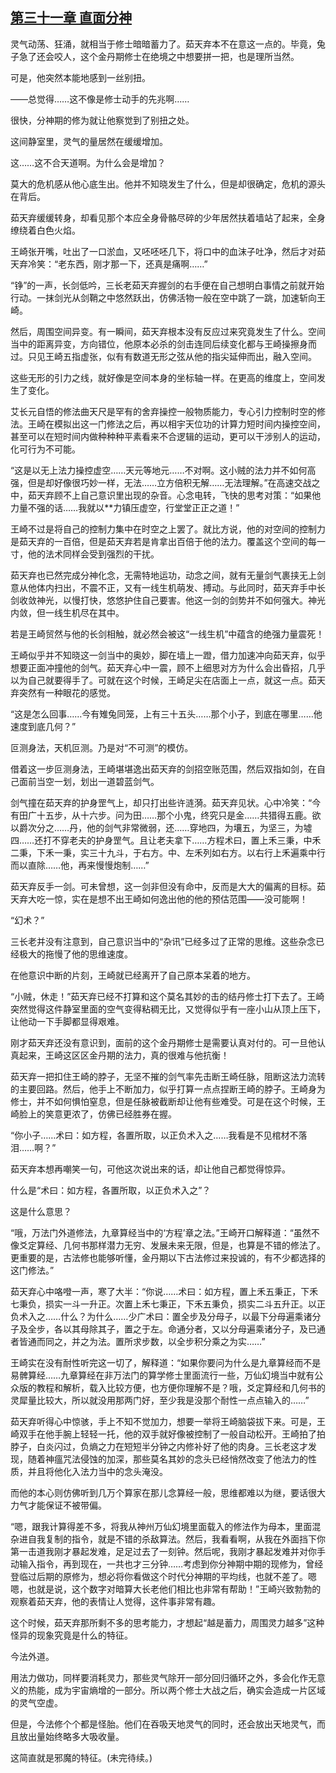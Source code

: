 ## [第三十一章 直面分神](https://www.xxbiquge.com/11_11207/9074695.html)
<!--go-->

  灵气动荡、狂涌，就相当于修士暗暗蓄力了。茹天弃本不在意这一点的。毕竟，兔子急了还会咬人，这个金丹期修士在绝境之中想要拼一把，也是理所当然。

  可是，他突然本能地感到一丝别扭。

  ——总觉得……这不像是修士动手的先兆啊……

  很快，分神期的修为就让他察觉到了别扭之处。

  这间静室里，灵气的量居然在缓缓增加。

  这……这不合天道啊。为什么会是增加？

  莫大的危机感从他心底生出。他并不知晓发生了什么，但是却很确定，危机的源头在背后。

  茹天弃缓缓转身，却看见那个本应全身骨骼尽碎的少年居然扶着墙站了起来，全身缭绕着白色火焰。

  王崎张开嘴，吐出了一口淤血，又呸呸呸几下，将口中的血沫子吐净，然后才对茹天弃冷笑：“老东西，刚才那一下，还真是痛啊……”

  “铮”的一声，长剑低吟，三长老茹天弃握剑的右手便在自己想明白事情之前就开始行动。一抹剑光从剑鞘之中悠然跃出，仿佛活物一般在空中跳了一跳，加速斩向王崎。

  然后，周围空间异变。有一瞬间，茹天弃根本没有反应过来究竟发生了什么。空间当中的距离异变，方向错位，他原本必杀的剑击连同后续变化都与王崎操擦身而过。只见王崎五指虚张，似有有数道无形之弦从他的指尖延伸而出，融入空间。

  这些无形的引力之线，就好像是空间本身的坐标轴一样。在更高的维度上，空间发生了变化。

  艾长元自悟的修法曲天尺是罕有的舍弃操控一般物质能力，专心引力控制时空的修法。王崎在模拟出这一门修法之后，再以相宇天位功的计算力短时间内操控空间，甚至可以在短时间内做种种种平素看来不合逻辑的运动，更可以干涉别人的运动，化可行为不可能。

  “这是以无上法力操控虚空……天元等地元……不对啊。这小贼的法力并不如何高强，但是却好像很巧妙一样，无法……立方倍积无解……无法理解。”在高速交战之中，茹天弃顾不上自己意识里出现的杂音。心念电转，飞快的思考对策：“如果他力量不强的话……我就以**力镇压虚空，行堂堂正正之道！”

  王崎不过是将自己的控制力集中在时空之上罢了。就比方说，他的对空间的控制力是茹天弃的一百倍，但是茹天弃若是肯拿出百倍于他的法力。覆盖这个空间的每一寸，他的法术同样会受到强烈的干扰。

  茹天弃也已然完成分神化念，无需特地运功，动念之间，就有无量剑气裹挟无上剑意从他体内扫出，不震不正，又有一线生机萌发、搏动。与此同时，茹天弃手中长剑收敛神光，以慢打快，悠悠护住自己要害。他这一剑的剑势并不如何强大。神光内敛，但一线生机尽在其中。

  若是王崎贸然与他的长剑相触，就必然会被这“一线生机”中蕴含的绝强力量震死！

  王崎似乎并不知晓这一剑当中的奥妙，脚在墙上一蹬，借力加速冲向茹天弃，似乎想要正面冲撞他的剑气。茹天弃心中一震，顾不上细思对方为什么会出昏招，几乎以为自己就要得手了。可就在这个时候，王崎足尖在店面上一点，就这一点。茹天弃突然有一种眼花的感觉。

  “这是怎么回事……今有雉兔同笼，上有三十五头……那个小子，到底在哪里……他速度到底几何？”

  叵测身法，天机叵测。乃是对“不可测”的模仿。

  借着这一步叵测身法，王崎堪堪逸出茹天弃的剑招空账范围，然后双指如剑，在自己面前当空一划，划出一道碧蓝剑气。

  剑气撞在茹天弃的护身罡气上，却只打出些许涟漪。茹天弃见状。心中冷笑：“今有田广十五步，从十六步。问为田……那个小鬼，终究只是金……共猎得五鹿。欲以爵次分之……丹，他的剑气非常微弱，还……穿地四，为壤五，为坚三，为墟四……还打不穿老夫的护身罡气。且让老夫拿下……方程术曰，置上禾三秉，中禾二秉，下禾一秉，实三十九斗，于右方。中、左禾列如右方。以右行上禾遍乘中行而以直除……他，再来慢慢炮制……”

  茹天弃反手一剑。可未曾想，这一剑非但没有命中，反而是大大的偏离的目标。茹天弃大吃一惊，实在是想不出王崎如何逸出他的他的预估范围——没可能啊！

  “幻术？”

  三长老并没有注意到，自己意识当中的“杂讯”已经多过了正常的思维。这些杂念已经极大的拖慢了他的思维速度。

  在他意识中断的片刻，王崎就已经离开了自己原本呆着的地方。

  “小贼，休走！”茹天弃已经不打算和这个莫名其妙的击的结丹修士打下去了。王崎突然觉得这件静室里面的空气变得粘稠无比，又觉得似乎有一座小山从顶上压下，让他动一下手脚都显得艰难。

  刚才茹天弃还没有意识到，面前的这个金丹期修士是需要认真对付的。可一旦他认真起来，王崎这区区金丹期的法力，真的很难与他抗衡！

  茹天弃一把扣住王崎的脖子，无坚不摧的剑气率先击断王崎任脉，阻断这法力流转的主要回路。然后，他手上不断加力，似乎打算一点点捏断王崎的脖子。王崎身为修士，并不如何惧怕窒息，但是任脉被截断却让他有些难受。可是在这个时候，王崎脸上的笑意更浓了，仿佛已经胜券在握。

  “你小子……术曰：如方程，各置所取，以正负术入之……我看是不见棺材不落泪……啊？”

  茹天弃本想再嘲笑一句，可他这次说出来的话，却让他自己都觉得惊异。

  什么是“术曰：如方程，各置所取，以正负术入之”？

  这是什么意思？

  “哦，万法门外道修法，九章算经当中的‘方程’章之法。”王崎开口解释道：“虽然不像爻定算经、几何书那样潜力无穷、发展未来无限，但是，也算是不错的修法了。更重要的是，古法修也能够听懂，金丹期以下古法修过来投诚的，有不少都选择的这门修法。”

  茹天弃心中咯噔一声，寒了大半：“你说……术曰：如方程，置上禾五秉正，下禾七秉负，损实一斗一升正。次置上禾七秉正，下禾五秉负，损实二斗五升正。以正负术入之……什么？为什么……少广术曰：置全步及分母子，以最下分母遍乘诸分子及全步，各以其母除其子，置之于左。命通分者，又以分母遍乘诸分子，及已通者皆通而同之，并之为法。置所求步数，以全步积分乘之为实……”

  王崎实在没有耐性听完这一切了，解释道：“如果你要问为什么是九章算经而不是易髀算经……九章算经在非万法门的算学修士里面流行一些，万仙幻境当中就有公众版的教程和解析，载入比较方便，也方便你理解不是？哦，爻定算经和几何书的灵犀量比较大，所以就没用那两门好，至少我是没那个耐性一点点输入的……”

  茹天弃听得心中惊骇，手上不知不觉加力，想要一举将王崎脑袋拔下来。可是，王崎双手在他手腕上轻轻一托，他的双手就好像被控制了一般自动松开。王崎拍了拍脖子，白炎闪过，负熵之力在短短半分钟之内修补好了他的肉身。三长老这才发现，随着神瘟咒法侵蚀的加深，那些莫名其妙的念头已经悄然改变了他法力的性质，并且将他化入法力当中的念头淹没。

  而他的本心则仿佛听到几万个算家在那儿念算经一般，思维都难以为继，要话很大力气才能保证不被带偏。

  “嗯，跟我计算得差不多，将我从神州万仙幻境里面载入的修法作为母本，里面混杂进自我复制的指令，就是不错的杀敌算法。然后，我看看啊，从我在外面挡下你第一击道我刚才暴起发难，足足过去了一刻钟。然后呢，我刚才暴起发难并对你手动输入指令，再到现在，一共也才三分钟……考虑到你分神期中期的现修为，曾经登临过后期的原修为，想必将你看做这个时代分神期的平均线，也就不差了。嗯嗯，也就是说，这个数字对暗算大长老他们相比也非常有帮助！”王崎兴致勃勃的观察着茹天弃，他的表情让人觉得，这件事非常有趣。

  这个时候，茹天弃那所剩不多的思考能力，才想起“越是蓄力，周围灵力越多”这种怪异的现象究竟是什么的特征。

  今法外道。

  用法力做功，同样要消耗灵力，那些灵气除开一部分回归循环之外，多会化作无意义的热能，成为宇宙熵增的一部分。所以两个修士大战之后，确实会造成一片区域的灵气空虚。

  但是，今法修个个都是怪胎。他们在吞吸天地灵气的同时，还会放出天地灵气，而且放出量始终略多大吸收量。

  这简直就是邪魔的特征。(未完待续。)<!--over-->
